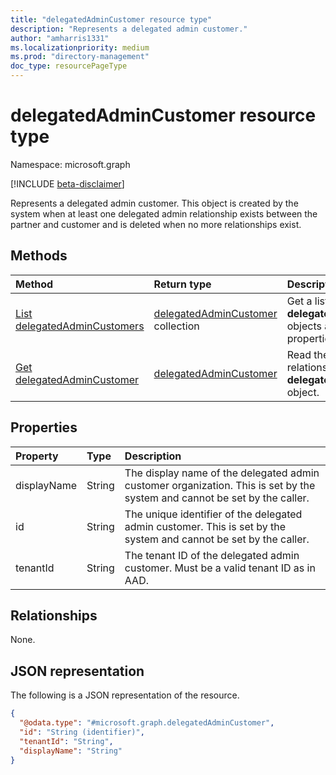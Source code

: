 ```yaml
---
title: "delegatedAdminCustomer resource type"
description: "Represents a delegated admin customer."
author: "amharris1331"
ms.localizationpriority: medium
ms.prod: "directory-management"
doc_type: resourcePageType
---
```


# delegatedAdminCustomer resource type

Namespace: microsoft.graph

[!INCLUDE [beta-disclaimer](../../includes/beta-disclaimer.md)]

Represents a delegated admin customer. This object is created by the system when at least one delegated admin relationship exists between the partner and customer and is deleted when no more relationships exist.

## Methods
|Method|Return type|Description|
|:---|:---|:---|
|[List delegatedAdminCustomers](../api/tenantrelationship-list-delegatedadmincustomers.md)|[delegatedAdminCustomer](delegatedadmincustomer.md) collection|Get a list of the **delegatedAdminCustomer** objects and their properties.|
|[Get delegatedAdminCustomer](../api/delegatedadmincustomer-get.md)|[delegatedAdminCustomer](delegatedadmincustomer.md)|Read the properties and relationships of a **delegatedAdminCustomer** object.|

## Properties
|Property|Type|Description|
|:---|:---|:---|
|displayName|String|The display name of the delegated admin customer organization. This is set by the system and cannot be set by the caller.|
|id|String|The unique identifier of the delegated admin customer. This is set by the system and cannot be set by the caller.|
|tenantId|String|The tenant ID of the delegated admin customer. Must be a valid tenant ID as in AAD.|

## Relationships
None.

## JSON representation
The following is a JSON representation of the resource.
<!-- {
  "blockType": "resource",
  "keyProperty": "id",
  "@odata.type": "microsoft.graph.delegatedAdminCustomer",
  "openType": false
}
-->
``` json
{
  "@odata.type": "#microsoft.graph.delegatedAdminCustomer",
  "id": "String (identifier)",
  "tenantId": "String",
  "displayName": "String"
}
```

